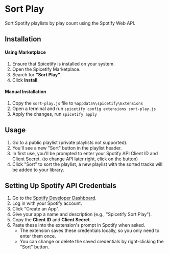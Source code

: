 # Sort Play
Sort Spotify playlists by play count using the Spotify Web API.

## Installation  
#### Using Marketplace  
1. Ensure that Spicetify is installed on your system.  
2. Open the Spicetify Marketplace.  
3. Search for **"Sort Play"**.  
4. Click **Install**.  

#### Manual Installation  
1. Copy the `sort-play.js` file to ``` %appdata%\spicetify\Extensions ```   
2. Open a terminal and run ```spicetify config extensions sort-play.js``` 
3. Apply the changes, run ```spicetify apply```

## Usage

1. Go to a public playlist (private playlists not supported).
2. You'll see a new "Sort" button in the playlist header.
3. In first use, you'll be prompted to enter your Spotify API Client ID and Client Secret. (to change API later right, click on the button)
4. Click "Sort" to sort the playlist, a new playlist with the sorted tracks will be added to your library.

## Setting Up Spotify API Credentials

1. Go to the [Spotify Developer Dashboard](https://developer.spotify.com/dashboard/).
2. Log in with your Spotify account.
3. Click "Create an App".
4. Give your app a name and description (e.g., "Spicetify Sort Play").
5. Copy the **Client ID** and **Client Secret**.
6. Paste these into the extension's prompt in Spotify when asked.
   *   The extension saves these credentials locally, so you only need to enter them once.
   *   You can change or delete the saved credentials by right-clicking the "Sort" button.
